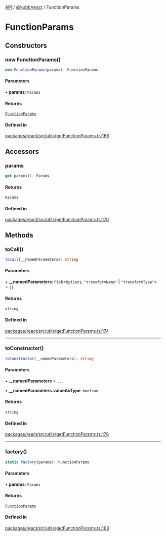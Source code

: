 [API](../../../packages.md) / [@kubb/react](../index.md) / FunctionParams

# FunctionParams

## Constructors

### new FunctionParams()

```ts
new FunctionParams(params): FunctionParams
```

#### Parameters

• **params**: `Params`

#### Returns

[`FunctionParams`](FunctionParams.md)

#### Defined in

[packages/react/src/utils/getFunctionParams.ts:166](https://github.com/kubb-project/kubb/blob/7f30045af96d8c89b6cda0a30f7535f095a0cb45/packages/react/src/utils/getFunctionParams.ts#L166)

## Accessors

### params

```ts
get params(): Params
```

#### Returns

`Params`

#### Defined in

[packages/react/src/utils/getFunctionParams.ts:170](https://github.com/kubb-project/kubb/blob/7f30045af96d8c89b6cda0a30f7535f095a0cb45/packages/react/src/utils/getFunctionParams.ts#L170)

## Methods

### toCall()

```ts
toCall(__namedParameters): string
```

#### Parameters

• **\_\_namedParameters**: `Pick`\<`Options`, `"transformName"` \| `"transformType"`\> = `{}`

#### Returns

`string`

#### Defined in

[packages/react/src/utils/getFunctionParams.ts:174](https://github.com/kubb-project/kubb/blob/7f30045af96d8c89b6cda0a30f7535f095a0cb45/packages/react/src/utils/getFunctionParams.ts#L174)

***

### toConstructor()

```ts
toConstructor(__namedParameters): string
```

#### Parameters

• **\_\_namedParameters** = `...`

• **\_\_namedParameters.valueAsType**: `boolean`

#### Returns

`string`

#### Defined in

[packages/react/src/utils/getFunctionParams.ts:178](https://github.com/kubb-project/kubb/blob/7f30045af96d8c89b6cda0a30f7535f095a0cb45/packages/react/src/utils/getFunctionParams.ts#L178)

***

### factory()

```ts
static factory(params): FunctionParams
```

#### Parameters

• **params**: `Params`

#### Returns

[`FunctionParams`](FunctionParams.md)

#### Defined in

[packages/react/src/utils/getFunctionParams.ts:163](https://github.com/kubb-project/kubb/blob/7f30045af96d8c89b6cda0a30f7535f095a0cb45/packages/react/src/utils/getFunctionParams.ts#L163)
